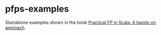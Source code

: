 pfps-examples
=============

Standalone examples shown in the book [Practical FP in Scala: A hands-on approach](https://leanpub.com/pfp-scala).
